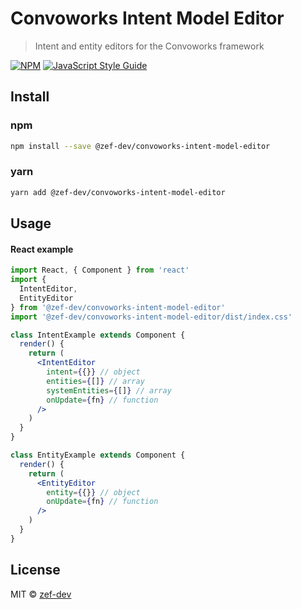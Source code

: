 # Convoworks Intent Model Editor

> Intent and entity editors for the Convoworks framework

[![NPM](https://img.shields.io/npm/v/@zef-dev/convoworks-intent-model-editor.svg)](https://www.npmjs.com/package/@zef-dev/convoworks-intent-model-editor) [![JavaScript Style Guide](https://img.shields.io/badge/code_style-standard-brightgreen.svg)](https://standardjs.com)

## Install

### npm

```bash
npm install --save @zef-dev/convoworks-intent-model-editor
```

### yarn

```bash
yarn add @zef-dev/convoworks-intent-model-editor
```

## Usage

#### React example

```jsx
import React, { Component } from 'react'
import {
  IntentEditor,
  EntityEditor
} from '@zef-dev/convoworks-intent-model-editor'
import '@zef-dev/convoworks-intent-model-editor/dist/index.css'

class IntentExample extends Component {
  render() {
    return (
      <IntentEditor
        intent={{}} // object
        entities={[]} // array
        systemEntities={[]} // array
        onUpdate={fn} // function
      />
    )
  }
}

class EntityExample extends Component {
  render() {
    return (
      <EntityEditor
        entity={{}} // object
        onUpdate={fn} // function 
      />
    )
  }
}
```

## License

MIT © [zef-dev](https://github.com/zef-dev)
